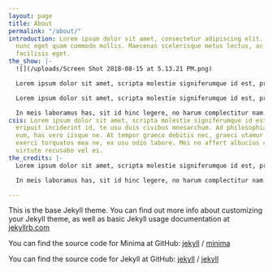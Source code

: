 ```yaml
---
layout: page
title: About
permalink: "/about/"
introduction: Lorem ipsum dolor sit amet, consectetur adipiscing elit. Proin ultrices
  nunc eget quam commodo mollis. Maecenas scelerisque metus lectus, ac convallis ex
  facilisis eget.
the_show: |-
  ![](/uploads/Screen Shot 2018-08-15 at 5.13.21 PM.png)

  Lorem ipsum dolor sit amet, scripta molestie signiferumque id est, pri augue eripuit inciderint id, te usu duis civibus mnesarchum. Ad philosophia intellegebat eum, has vero iisque ne. At tempor graeco debitis nec, graeci utamur et has. Diam exerci torquatos mea ne, ex usu odio labore. Mei no affert albucius copiosae, novum virtute recusabo vel ei.

  Lorem ipsum dolor sit amet, scripta molestie signiferumque id est, pri augue eripuit inciderint id, te usu duis civibus mnesarchum. Ad philosophia intellegebat eum, has vero iisque ne. At tempor graeco debitis nec, graeci utamur et has. Diam exerci torquatos mea ne, ex usu odio labore. Mei no affert albucius copiosae, novum virtute recusabo vel ei.

  In meis laboramus has, sit id hinc legere, no harum complectitur nam. Doming timeam ex cum, amet graeci noster cu vis. Mea probo pertinax et, habemus deseruisse ad his. Maiorum constituam delicatissimi est eu, nam ne maiorum accommodare. Wisi everti alterum ei vix, meis mentitum forensibus vis ex, audiam concludaturque ne vix. Ancillae mandamus hendrerit nam in, eos ad solum sonet electram, nam saperet epicuri id.
csis: Lorem ipsum dolor sit amet, scripta molestie signiferumque id est, pri augue
  eripuit inciderint id, te usu duis civibus mnesarchum. Ad philosophia intellegebat
  eum, has vero iisque ne. At tempor graeco debitis nec, graeci utamur et has. Diam
  exerci torquatos mea ne, ex usu odio labore. Mei no affert albucius copiosae, novum
  virtute recusabo vel ei.
the_credits: |-
  Lorem ipsum dolor sit amet, scripta molestie signiferumque id est, pri augue eripuit inciderint id, te usu duis civibus mnesarchum. Ad philosophia intellegebat eum, has vero iisque ne. At tempor graeco debitis nec, graeci utamur et has. Diam exerci torquatos mea ne, ex usu odio labore. Mei no affert albucius copiosae, novum virtute recusabo vel ei.

  In meis laboramus has, sit id hinc legere, no harum complectitur nam. Doming timeam ex cum, amet graeci noster cu vis. Mea probo pertinax et, habemus deseruisse ad his. Maiorum constituam delicatissimi est eu, nam ne maiorum accommodare. Wisi everti alterum ei vix, meis mentitum forensibus vis ex, audiam concludaturque ne vix. Ancillae mandamus hendrerit nam in, eos ad solum sonet electram, nam saperet epicuri id.

---
```

This is the base Jekyll theme. You can find out more info about customizing your Jekyll theme, as well as basic Jekyll usage documentation at [jekyllrb.com](https://jekyllrb.com/)

You can find the source code for Minima at GitHub:
[jekyll][jekyll-organization] /
[minima](https://github.com/jekyll/minima)

You can find the source code for Jekyll at GitHub:
[jekyll][jekyll-organization] /
[jekyll](https://github.com/jekyll/jekyll)


[jekyll-organization]: https://github.com/jekyll
